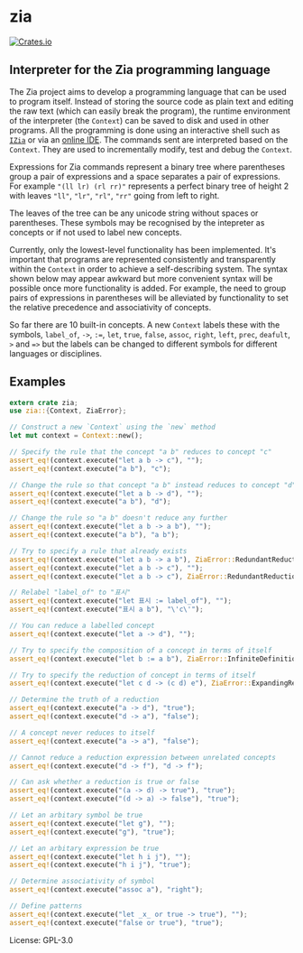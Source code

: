 # zia

[![Crates.io](https://img.shields.io/crates/v/zia.svg)](https://crates.io/crates/zia)

## Interpreter for the Zia programming language

The Zia project aims to develop a programming language that can be used to program itself.
Instead of storing the source code as plain text and editing the raw text (which can easily break
the program), the runtime environment of the interpreter (the `Context`) can be saved to disk and
used in other programs. All the programming is done using an interactive shell such as
[`IZia`](https://github.com/Charles-Johnson/zia_programming/tree/master/izia) or via an [online IDE](https://zia-lang.org).
The commands sent are interpreted based on the `Context`. They are used to incrementally modify, test
and debug the `Context`.

Expressions for Zia commands represent a binary tree where parentheses group a pair of expressions
and a space separates a pair of expressions. For example `"(ll lr) (rl rr)"` represents a perfect
binary tree of height 2 with leaves `"ll"`, `"lr"`, `"rl"`, `"rr"` going from left to right.

The leaves of the tree can be any unicode string without spaces or parentheses. These symbols may
be recognised by the intepreter as concepts or if not used to label new concepts.

Currently, only the lowest-level functionality has been implemented. It's important that programs
are represented consistently and transparently within the `Context` in order to achieve a
self-describing system. The syntax shown below may appear awkward but more convenient syntax will
be possible once more functionality is added. For example, the need to group pairs of expressions
in parentheses will be alleviated by functionality to set the relative precedence and associativity
of concepts.

So far there are 10 built-in concepts. A new `Context` labels these with the symbols, `label_of`,
`->`, `:=`, `let`, `true`, `false`, `assoc`, `right`, `left`, `prec`, `deafult`, `>` and `=>` but the labels
can be changed to different symbols for different languages or disciplines.

## Examples

```rust
extern crate zia;
use zia::{Context, ZiaError};

// Construct a new `Context` using the `new` method
let mut context = Context::new();

// Specify the rule that the concept "a b" reduces to concept "c"
assert_eq!(context.execute("let a b -> c"), "");
assert_eq!(context.execute("a b"), "c");

// Change the rule so that concept "a b" instead reduces to concept "d"
assert_eq!(context.execute("let a b -> d"), "");
assert_eq!(context.execute("a b"), "d");

// Change the rule so "a b" doesn't reduce any further
assert_eq!(context.execute("let a b -> a b"), "");
assert_eq!(context.execute("a b"), "a b");

// Try to specify a rule that already exists
assert_eq!(context.execute("let a b -> a b"), ZiaError::RedundantReduction.to_string());
assert_eq!(context.execute("let a b -> c"), "");
assert_eq!(context.execute("let a b -> c"), ZiaError::RedundantReduction.to_string());

// Relabel "label_of" to "표시"
assert_eq!(context.execute("let 표시 := label_of"), "");
assert_eq!(context.execute("표시 a b"), "\'c\'");

// You can reduce a labelled concept
assert_eq!(context.execute("let a -> d"), "");

// Try to specify the composition of a concept in terms of itself
assert_eq!(context.execute("let b := a b"), ZiaError::InfiniteDefinition.to_string());

// Try to specify the reduction of concept in terms of itself
assert_eq!(context.execute("let c d -> (c d) e"), ZiaError::ExpandingReduction.to_string());

// Determine the truth of a reduction
assert_eq!(context.execute("a -> d"), "true");
assert_eq!(context.execute("d -> a"), "false");

// A concept never reduces to itself
assert_eq!(context.execute("a -> a"), "false");

// Cannot reduce a reduction expression between unrelated concepts
assert_eq!(context.execute("d -> f"), "d -> f");

// Can ask whether a reduction is true or false
assert_eq!(context.execute("(a -> d) -> true"), "true");
assert_eq!(context.execute("(d -> a) -> false"), "true");

// Let an arbitary symbol be true
assert_eq!(context.execute("let g"), "");
assert_eq!(context.execute("g"), "true");

// Let an arbitary expression be true
assert_eq!(context.execute("let h i j"), "");
assert_eq!(context.execute("h i j"), "true");

// Determine associativity of symbol
assert_eq!(context.execute("assoc a"), "right");

// Define patterns
assert_eq!(context.execute("let _x_ or true -> true"), "");
assert_eq!(context.execute("false or true"), "true");
```

License: GPL-3.0
